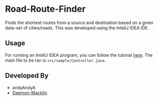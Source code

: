 # Road-Route-Finder
Finds the shortest routes from a source and destination based on a given data-set of cities/roads. This was developed using the IntellJ IDEA IDE.

## Usage
For running an IntellJ IDEA program, you can follow the tutorial [here](https://www.jetbrains.com/help/idea/import-project-or-module-wizard.html). The main file to be ran is `src/sample/Controller.java`.

## Developed By
- andyAndyA
- [Daemon-Macklin](https://github.com/Daemon-Macklin)
